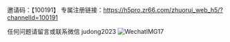 邀请码：【100191】
专属注册链接：https://h5pro.zr66.com/zhuorui_web_h5/?channelId=100191

任何问题请留言或联系微信 judong2023
![WechatIMG17](https://github.com/user-attachments/assets/367952b8-112b-4f77-a83a-49c245f610b7)

